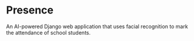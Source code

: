 # Presence
An AI-powered Django web application that uses facial recognition to mark the attendance of school  students.
